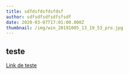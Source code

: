 ```yaml
---
title: sdfdsfdsfdsfdsf
author: sdfsdfsdfsdfsfsdf
date: 2020-03-07T17:01:00.000Z
thumbnail: /img/win_20191005_13_19_53_pro.jpg
---
```

## teste
[Link de teste](http://teste.com)
